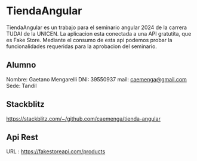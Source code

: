 # TiendaAngular

TiendaAngular es un trabajo para el seminario angular 2024 de la carrera TUDAI de la UNICEN. 
La aplicacion esta conectada a una API gratutita, que es Fake Store. Mediante el consumo de esta api podemos probar la funcionalidades requeridas para la aprobacion del seminario.


## Alumno

Nombre: Gaetano Mengarelli
DNI: 39550937
mail: caemenga@gmail.com
Sede: Tandil

## Stackblitz
https://stackblitz.com/~/github.com/caemenga/tienda-angular

## Api Rest

URL : https://fakestoreapi.com/products


